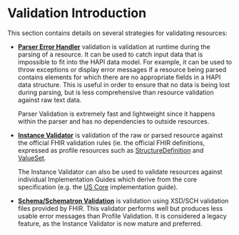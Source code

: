 # Validation Introduction

This section contains details on several strategies for validating resources:

* **[Parser Error Handler](./parser_error_handler.html)** validation is validation at runtime during the parsing of a resource. It can be used to catch input data that is impossible to fit into the HAPI data model. For example, it can be used to throw exceptions or display error messages if a resource being parsed contains elements for which there are no appropriate fields in a HAPI data structure. This is useful in order to ensure that no data is being lost during parsing, but is less comprehensive than resource validation against raw text data.

  Parser Validation is extremely fast and lightweight since it happens within the parser and has no dependencies to outside resources.

* **[Instance Validator](./instance_validator.html)** is validation of the raw or parsed resource against the official FHIR validation rules (ie. the official FHIR definitions, expressed as profile resources such as [StructureDefinition](http://hl7.org/fhir/structuredefinition.html) and [ValueSet](http://hl7.org/fhir/valueset.html).

  The Instance Validator can also be used to validate resources against individual Implementation Guides which derive from the core specification (e.g. the [US Core](http://hl7.com/uscore) implementation guide).
  
* **[Schema/Schematron Validation](./schema_validator.html)** is validation using XSD/SCH validation files provided by FHIR. This validator performs well but produces less usable error messages than Profile Validation. It is considered a legacy feature, as the Instance Validator is now mature and preferred.

